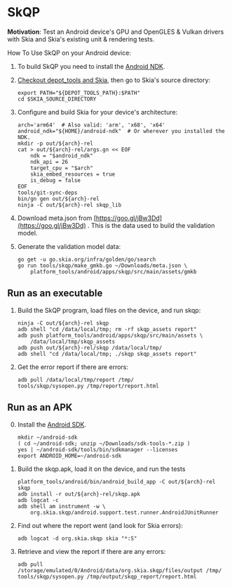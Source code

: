 
SkQP
====

**Motivation**: Test an Android device's GPU and OpenGLES & Vulkan drivers with
Skia and Skia's existing unit & rendering tests.

How To Use SkQP on your Android device:

1.  To build SkQP you need to install the
    [Android NDK](https://developer.android.com/ndk/).

2.  [Checkout depot\_tools and Skia](https://skia.org/user/download),
    then go to Skia's source directory:

        export PATH="${DEPOT_TOOLS_PATH}:$PATH"
        cd $SKIA_SOURCE_DIRECTORY

3.  Configure and build Skia for your device's architecture:

        arch='arm64'  # Also valid: 'arm', 'x68', 'x64'
        android_ndk="${HOME}/android-ndk"  # Or wherever you installed the NDK.
        mkdir -p out/${arch}-rel
        cat > out/${arch}-rel/args.gn << EOF
            ndk = "$android_ndk"
            ndk_api = 26
            target_cpu = "$arch"
            skia_embed_resources = true
            is_debug = false
        EOF
        tools/git-sync-deps
        bin/gn gen out/${arch}-rel
        ninja -C out/${arch}-rel skqp_lib

4.  Download meta.json from [https://goo.gl/jBw3Dd](https://goo.gl/jBw3Dd) .
    This is the data used to build the validation model.

5.  Generate the validation model data:

        go get -u go.skia.org/infra/golden/go/search
        go run tools/skqp/make_gmkb.go ~/Downloads/meta.json \
            platform_tools/android/apps/skqp/src/main/assets/gmkb

Run as an executable
--------------------

1.  Build the SkQP program, load files on the device, and run skqp:

        ninja -C out/${arch}-rel skqp
        adb shell "cd /data/local/tmp; rm -rf skqp_assets report"
        adb push platform_tools/android/apps/skqp/src/main/assets \
            /data/local/tmp/skqp_assets
        adb push out/${arch}-rel/skqp /data/local/tmp/
        adb shell "cd /data/local/tmp; ./skqp skqp_assets report"

2.  Get the error report if there are errors:

        adb pull /data/local/tmp/report /tmp/
        tools/skqp/sysopen.py /tmp/report/report.html

Run as an APK
-------------

0.  Install the [Android SDK](https://developer.android.com/studio/#command-tools).

        mkdir ~/android-sdk
        ( cd ~/android-sdk; unzip ~/Downloads/sdk-tools-*.zip )
        yes | ~/android-sdk/tools/bin/sdkmanager --licenses
        export ANDROID_HOME=~/android-sdk

1.  Build the skqp.apk, load it on the device, and run the tests

        platform_tools/android/bin/android_build_app -C out/${arch}-rel skqp
        adb install -r out/${arch}-rel/skqp.apk
        adb logcat -c
        adb shell am instrument -w \
            org.skia.skqp/android.support.test.runner.AndroidJUnitRunner

2.  Find out where the report went (and look for Skia errors):

        adb logcat -d org.skia.skqp skia "*:S"

3.  Retrieve and view the report if there are any errors:

        adb pull /storage/emulated/0/Android/data/org.skia.skqp/files/output /tmp/
        tools/skqp/sysopen.py /tmp/output/skqp_report/report.html



